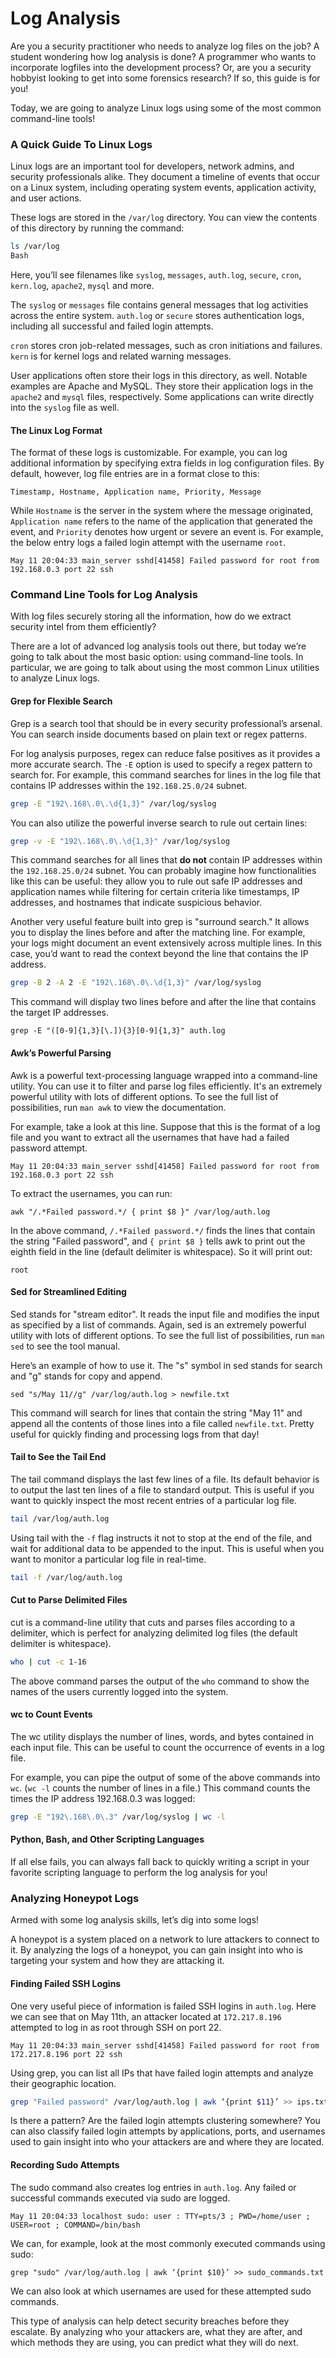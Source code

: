 # Log Analysis

Are you a security practitioner who needs to analyze log files on the job? A student wondering how log analysis is done? A programmer who wants to incorporate logfiles into the development process? Or, are you a security hobbyist looking to get into some forensics research? If so, this guide is for you!

Today, we are going to analyze Linux logs using some of the most common command-line tools!

### A Quick Guide To Linux Logs

Linux logs are an important tool for developers, network admins, and security professionals alike. They document a timeline of events that occur on a Linux system, including operating system events, application activity, and user actions.

These logs are stored in the `/var/log` directory. You can view the contents of this directory by running the command:

```bash
ls /var/log
Bash
```

Here, you’ll see filenames like `syslog`, `messages`, `auth.log`, `secure`, `cron`, `kern.log`, `apache2`, `mysql` and more.

The `syslog` or `messages` file contains general messages that log activities across the entire system. `auth.log` or `secure` stores authentication logs, including all successful and failed login attempts.

`cron` stores cron job-related messages, such as cron initiations and failures. `kern` is for kernel logs and related warning messages.

User applications often store their logs in this directory, as well. Notable examples are Apache and MySQL. They store their application logs in the `apache2` and `mysql` files, respectively. Some applications can write directly into the `syslog` file as well.

#### The Linux Log Format

The format of these logs is customizable. For example, you can log additional information by specifying extra fields in log configuration files. By default, however, log file entries are in a format close to this:

```
Timestamp, Hostname, Application name, Priority, Message
```

While `Hostname` is the server in the system where the message originated, `Application name` refers to the name of the application that generated the event, and `Priority` denotes how urgent or severe an event is. For example, the below entry logs a failed login attempt with the username `root`.

```
May 11 20:04:33 main_server sshd[41458] Failed password for root from 192.168.0.3 port 22 ssh
```

### Command Line Tools for Log Analysis

With log files securely storing all the information, how do we extract security intel from them efficiently?

There are a lot of advanced log analysis tools out there, but today we’re going to talk about the most basic option: using command-line tools. In particular, we are going to talk about using the most common Linux utilities to analyze Linux logs.

#### Grep for Flexible Search

Grep is a search tool that should be in every security professional’s arsenal. You can search inside documents based on plain text or regex patterns.

For log analysis purposes, regex can reduce false positives as it provides a more accurate search. The `-E` option is used to specify a regex pattern to search for. For example, this command searches for lines in the log file that contains IP addresses within the `192.168.25.0/24` subnet.

```bash
grep -E "192\.168\.0\.\d{1,3}" /var/log/syslog
```

You can also utilize the powerful inverse search to rule out certain lines:

```bash
grep -v -E "192\.168\.0\.\d{1,3}" /var/log/syslog
```

This command searches for all lines that **do not** contain IP addresses within the `192.168.25.0/24` subnet. You can probably imagine how functionalities like this can be useful: they allow you to rule out safe IP addresses and application names while filtering for certain criteria like timestamps, IP addresses, and hostnames that indicate suspicious behavior.

Another very useful feature built into grep is "surround search." It allows you to display the lines before and after the matching line. For example, your logs might document an event extensively across multiple lines. In this case, you’d want to read the context beyond the line that contains the IP address.

```bash
grep -B 2 -A 2 -E "192\.168\.0\.\d{1,3}" /var/log/syslog
```

This command will display two lines before and after the line that contains the target IP addresses.

```
grep -E "([0-9]{1,3}[\.]){3}[0-9]{1,3}" auth.log
```

#### Awk’s Powerful Parsing

Awk is a powerful text-processing language wrapped into a command-line utility. You can use it to filter and parse log files efficiently. It's an extremely powerful utility with lots of different options. To see the full list of possibilities, run `man awk` to view the documentation.

For example, take a look at this line. Suppose that this is the format of a log file and you want to extract all the usernames that have had a failed password attempt.

```
May 11 20:04:33 main_server sshd[41458] Failed password for root from 192.168.0.3 port 22 ssh
```

To extract the usernames, you can run:

```
awk "/.*Failed password.*/ { print $8 }" /var/log/auth.log
```

In the above command, `/.*Failed password.*/` finds the lines that contain the string "Failed password", and `{ print $8 }` tells awk to print out the eighth field in the line (default delimiter is whitespace). So it will print out:

```
root
```

#### Sed for Streamlined Editing

Sed stands for "stream editor". It reads the input file and modifies the input as specified by a list of commands. Again, sed is an extremely powerful utility with lots of different options. To see the full list of possibilities, run `man sed` to see the tool manual.

Here’s an example of how to use it. The "s" symbol in sed stands for search and "g" stands for copy and append.

```
sed "s/May 11//g" /var/log/auth.log > newfile.txt
```

This command will search for lines that contain the string "May 11" and append all the contents of those lines into a file called `newfile.txt`. Pretty useful for quickly finding and processing logs from that day!

#### Tail to See the Tail End

The tail command displays the last few lines of a file. Its default behavior is to output the last ten lines of a file to standard output. This is useful if you want to quickly inspect the most recent entries of a particular log file.

```bash
tail /var/log/auth.log
```

Using tail with the `-f` flag instructs it not to stop at the end of the file, and wait for additional data to be appended to the input. This is useful when you want to monitor a particular log file in real-time.

```bash
tail -f /var/log/auth.log
```

#### Cut to Parse Delimited Files

cut is a command-line utility that cuts and parses files according to a delimiter, which is perfect for analyzing delimited log files (the default delimiter is whitespace).

```bash
who | cut -c 1-16
```

The above command parses the output of the `who` command to show the names of the users currently logged into the system.

#### wc to Count Events

The wc utility displays the number of lines, words, and bytes contained in each input file. This can be useful to count the occurrence of events in a log file.

For example, you can pipe the output of some of the above commands into `wc`. (`wc -l` counts the number of lines in a file.) This command counts the times the IP address 192.168.0.3 was logged:

```bash
grep -E "192\.168\.0\.3" /var/log/syslog | wc -l
```

#### Python, Bash, and Other Scripting Languages

If all else fails, you can always fall back to quickly writing a script in your favorite scripting language to perform the log analysis for you!

### Analyzing Honeypot Logs

Armed with some log analysis skills, let’s dig into some logs!

A honeypot is a system placed on a network to lure attackers to connect to it. By analyzing the logs of a honeypot, you can gain insight into who is targeting your system and how they are attacking it.

#### Finding Failed SSH Logins

One very useful piece of information is failed SSH logins in `auth.log`. Here we can see that on May 11th, an attacker located at `172.217.8.196` attempted to log in as root through SSH on port 22.

```
May 11 20:04:33 main_server sshd[41458] Failed password for root from 172.217.8.196 port 22 ssh
```

Using grep, you can list all IPs that have failed login attempts and analyze their geographic location.

```bash
grep "Failed password" /var/log/auth.log | awk ‘{print $11}’ >> ips.txt
```

Is there a pattern? Are the failed login attempts clustering somewhere? You can also classify failed login attempts by applications, ports, and usernames used to gain insight into who your attackers are and where they are located.

#### Recording Sudo Attempts

The sudo command also creates log entries in `auth.log`. Any failed or successful commands executed via sudo are logged.

```
May 11 20:04:33 localhost sudo: user : TTY=pts/3 ; PWD=/home/user ; USER=root ; COMMAND=/bin/bash
```

We can, for example, look at the most commonly executed commands using sudo:

```
grep "sudo" /var/log/auth.log | awk ‘{print $10}’ >> sudo_commands.txt
```

We can also look at which usernames are used for these attempted sudo commands.

This type of analysis can help detect security breaches before they escalate. By analyzing who your attackers are, what they are after, and which methods they are using, you can predict what they will do next.
